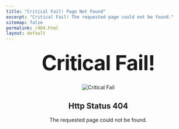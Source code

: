 ```yaml
---
title: "Critical Fail! Page Not Found"
excerpt: "Critical Fail! The requested page could not be found."
sitemap: false
permalink: /404.html
layout: default
---
```


<style type="text/css" media="screen">
  .container {
    margin: 10px auto;
    max-width: 600px;
    text-align: center;
  }
  h1 {
    margin: 30px 0;
    font-size: 4em;
    line-height: 1;
    letter-spacing: -1px;
  }
</style>

<div class="container">
  <h1>Critical Fail!</h1>
  <img src="{{ site.baseurl }}/assets/images/critical_failure.png" alt="Critical Fail">
  <br/>
  <h2><strong>Http Status 404</strong></h2>
  <p>The requested page could not be found.</p>
</div>
